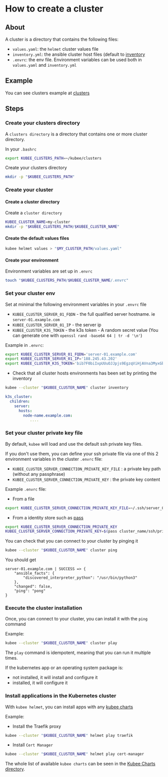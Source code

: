 # How to create a cluster

## About

A cluster is a directory that contains the following files:
* `values.yaml`: the `helmet` cluster values file
* `inventory.yml`: the ansible cluster host files (default to [inventory](../../resources/ansible/inventory.yml)
* `.envrc`: the env file. Environment variables can be used both in `values.yaml` and `inventory.yml`

## Example

You can see clusters example at [clusters](../../resources/clusters/README.md)

## Steps

### Create your clusters directory

A `clusters directory` is a directory that contains one or more cluster directory.

In your `.bashrc`
```bash
export KUBEE_CLUSTERS_PATH=~/kubee/clusters
```
Create your clusters directory
```bash
mkdir -p "$KUBEE_CLUSTERS_PATH"
```

### Create your cluster

#### Create a cluster directory

Create a `cluster directory`
```bash
KUBEE_CLUSTER_NAME=my-cluster
mkdir -p "$KUBEE_CLUSTERS_PATH/$KUBEE_CLUSTER_NAME"
```

#### Create the default values files

```bash
kubee helmet values > "$MY_CLUSTER_PATH/values.yaml" 
```

#### Create your environment

Environment variables are set up in `.envrc`

```bash
touch "$KUBEE_CLUSTERS_PATH/$KUBEE_CLUSTER_NAME/.envrc"
```


### Set your cluster env

Set at minimal the following environment variables in your `.envrc` file 
* `KUBEE_CLUSTER_SERVER_01_FQDN` - the full qualified server hostname. ie `server-01.example.com`
* `KUBEE_CLUSTER_SERVER_01_IP` - the server ip
* `KUBEE_CLUSTER_K3S_TOKEN` - the k3s token - A random secret value (You can generate one with `openssl rand -base64 64 | tr -d '\n'`)

Example in `.envrc`:
```bash
export KUBEE_CLUSTER_SERVER_01_FQDN='server-01.example.com'
export KUBEE_CLUSTER_SERVER_01_IP='188.245.43.202'
export KUBEE_CLUSTER_K3S_TOKEN='bib7F0biIxpUUuOJJpjs9EgzqViHjAVna3MyxGbTq++gjXf6tm7y5c7' # don't change it
```


* Check that all cluster hosts environments has been set by printing the inventory
```bash
kubee --cluster "$KUBEE_CLUSTER_NAME" cluster inventory
```
```yaml
k3s_cluster:
  children:
    server:
      hosts:
        node-name.example.com: 
           ....
```

### Set your cluster private key file

By default, `kubee` will load and use the default ssh private key files.

If you don't use them, you can define your ssh private file via one of this 2 environment variables in the cluster `.envrc` file:
* `KUBEE_CLUSTER_SERVER_CONNECTION_PRIVATE_KEY_FILE` : a private key path (without any passphrase)
* `KUBEE_CLUSTER_SERVER_CONNECTION_PRIVATE_KEY` : the private key content

Example `.envrc` file:
* From a file
```bash
export KUBEE_CLUSTER_SERVER_CONNECTION_PRIVATE_KEY_FILE=~/.ssh/server_01_rsa
```
* From a identity store such as [pass](https://www.passwordstore.org/)
```bash
export KUBEE_CLUSTER_SERVER_CONNECTION_PRIVATE_KEY
KUBEE_CLUSTER_SERVER_CONNECTION_PRIVATE_KEY=$(pass cluster_name/ssh/private_key)
```


You can check that you can connect to your cluster by pinging it
```bash
kubee --cluster "$KUBEE_CLUSTER_NAME" cluster ping
```
You should get
```
server-01.example.com | SUCCESS => {
    "ansible_facts": {
        "discovered_interpreter_python": "/usr/bin/python3"
    },
    "changed": false,
    "ping": "pong"
}
```

### Execute the cluster installation

Once, you can connect to your cluster, you can install it with the `ping` command

Example:
```bash
kubee --cluster "$KUBEE_CLUSTER_NAME" cluster play
```

The `play` command is idempotent, meaning that you can run it multiple times. 

If the kubernetes app or an operating system package is:
* not installed, it will install and configure it 
* installed, it will configure it


### Install applications in the Kubernetes cluster


With `kubee helmet`, you can install apps with any [kubee charts](kubee-helmet-chart.md)

Example:
* Install the Traefik proxy
```bash
kubee --cluster "$KUBEE_CLUSTER_NAME" helmet play traefik
```
* Install `Cert Manager`
```bash
kubee --cluster "$KUBEE_CLUSTER_NAME" helmet play cert-manager
```

The whole list of available `kubee charts` can be seen in the [Kubee Charts directory](../../resources/charts/README.md).
